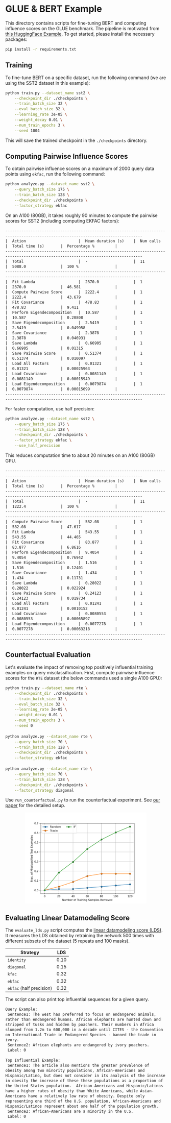 # GLUE & BERT Example

This directory contains scripts for fine-tuning BERT and computing influence scores on the GLUE benchmark. The pipeline is motivated from [this HuggingFace Example](https://github.com/huggingface/transformers/tree/main/examples/pytorch/text-classification).
To get started, please install the necessary packages:

```bash
pip install -r requirements.txt
```

## Training

To fine-tune BERT on a specific dataset, run the following command (we are using the SST2 dataset in this example):

```bash
python train.py --dataset_name sst2 \
    --checkpoint_dir ./checkpoints \
    --train_batch_size 32 \
    --eval_batch_size 32 \
    --learning_rate 3e-05 \
    --weight_decay 0.01 \
    --num_train_epochs 3 \
    --seed 1004
```

This will save the trained checkpoint in the `./checkpoints` directory.

## Computing Pairwise Influence Scores

To obtain pairwise influence scores on a maximum of 2000 query data points using `ekfac`, run the following command:

```bash
python analyze.py --dataset_name sst2 \
    --query_batch_size 175 \
    --train_batch_size 128 \
    --checkpoint_dir ./checkpoints \
    --factor_strategy ekfac
```

On an A100 (80GB), it takes roughly 90 minutes to compute the pairwise scores for SST2 (including computing EKFAC factors):

```
----------------------------------------------------------------------------------------------------------------------------------
|  Action                       |  Mean duration (s)    |  Num calls            |  Total time (s)       |  Percentage %         |
----------------------------------------------------------------------------------------------------------------------------------
|  Total                        |  -                    |  11                   |  5088.0               |  100 %                |
----------------------------------------------------------------------------------------------------------------------------------
|  Fit Lambda                   |  2370.0               |  1                    |  2370.0               |  46.581               |
|  Compute Pairwise Score       |  2222.4               |  1                    |  2222.4               |  43.679               |
|  Fit Covariance               |  478.83               |  1                    |  478.83               |  9.411                |
|  Perform Eigendecomposition   |  10.587               |  1                    |  10.587               |  0.20808              |
|  Save Eigendecomposition      |  2.5419               |  1                    |  2.5419               |  0.049958             |
|  Save Covariance              |  2.3878               |  1                    |  2.3878               |  0.046931             |
|  Save Lambda                  |  0.66905              |  1                    |  0.66905              |  0.01315              |
|  Save Pairwise Score          |  0.51374              |  1                    |  0.51374              |  0.010097             |
|  Load All Factors             |  0.01321              |  1                    |  0.01321              |  0.00025963           |
|  Load Covariance              |  0.0081149            |  1                    |  0.0081149            |  0.00015949           |
|  Load Eigendecomposition      |  0.0079874            |  1                    |  0.0079874            |  0.00015699           |
----------------------------------------------------------------------------------------------------------------------------------
```

For faster computation, use half precision:

```bash
python analyze.py --dataset_name sst2 \
    --query_batch_size 175 \
    --train_batch_size 128 \
    --checkpoint_dir ./checkpoints \
    --factor_strategy ekfac \
    --use_half_precision
```

This reduces computation time to about 20 minutes on an A100 (80GB) GPU.

```
----------------------------------------------------------------------------------------------------------------------------------
|  Action                       |  Mean duration (s)    |  Num calls            |  Total time (s)       |  Percentage %         |
----------------------------------------------------------------------------------------------------------------------------------
|  Total                        |  -                    |  11                   |  1222.4               |  100 %                |
----------------------------------------------------------------------------------------------------------------------------------
|  Compute Pairwise Score       |  582.08               |  1                    |  582.08               |  47.617               |
|  Fit Lambda                   |  543.55               |  1                    |  543.55               |  44.465               |
|  Fit Covariance               |  83.877               |  1                    |  83.877               |  6.8616               |
|  Perform Eigendecomposition   |  9.4054               |  1                    |  9.4054               |  0.76942              |
|  Save Eigendecomposition      |  1.516                |  1                    |  1.516                |  0.12401              |
|  Save Covariance              |  1.434                |  1                    |  1.434                |  0.11731              |
|  Save Lambda                  |  0.28022              |  1                    |  0.28022              |  0.022924             |
|  Save Pairwise Score          |  0.24123              |  1                    |  0.24123              |  0.019734             |
|  Load All Factors             |  0.01241              |  1                    |  0.01241              |  0.0010152            |
|  Load Covariance              |  0.0080553            |  1                    |  0.0080553            |  0.00065897           |
|  Load Eigendecomposition      |  0.0077278            |  1                    |  0.0077278            |  0.00063218           |
----------------------------------------------------------------------------------------------------------------------------------
```

## Counterfactual Evaluation

Let's evaluate the impact of removing top positively influential training examples on query misclassification. 
First, compute pairwise influence scores for the `RTE` dataset (the below commands used a single A100 GPU):

```bash
python train.py --dataset_name rte \
    --checkpoint_dir ./checkpoints \
    --train_batch_size 32 \
    --eval_batch_size 32 \
    --learning_rate 2e-05 \
    --weight_decay 0.01 \
    --num_train_epochs 3 \
    --seed 0

python analyze.py --dataset_name rte \
    --query_batch_size 70 \
    --train_batch_size 128 \
    --checkpoint_dir ./checkpoints \
    --factor_strategy ekfac
    
python analyze.py --dataset_name rte \
    --query_batch_size 70 \
    --train_batch_size 128 \
    --checkpoint_dir ./checkpoints \
    --factor_strategy diagonal
```

Use `run_counterfactual.py` to run the counterfactual experiment. See [our paper](https://arxiv.org/abs/2405.12186) for the detailed setup.

<p align="center">
<a href="#"><img width="380" img src="figure/counterfactual.png" alt="Counterfactual"/></a>
</p>

## Evaluating Linear Datamodeling Score

The `evaluate_lds.py` script computes the [linear datamodeling score (LDS)](https://arxiv.org/abs/2303.14186). It measures the LDS obtained by 
retraining the network 500 times with different subsets of the dataset (5 repeats and 100 masks). 

<div align="center">

| Strategy                 | LDS	 |
|--------------------------|:----:|
| `identity`               | 0.10 |
| `diagonal`               | 0.15 |
| `kfac`                   | 0.32 |
| `ekfac`                  | 0.32 |
| `ekfac` (half precision) | 0.32 |

</div>

The script can also print top influential sequences for a given query.

```
Query Example:
 Sentence1: The west has preferred to focus on endangered animals, rather than endangered humans. African elephants are hunted down and stripped of tusks and hidden by poachers. Their numbers in Africa slumped from 1.2m to 600,000 in a decade until CITES - the Convention on International Trade in Endangered Species - banned the trade in ivory.
 Sentence2: African elephants are endangered by ivory poachers.
 Label: 0
 
Top Influential Example:
 Sentence1: The article also mentions the greater prevalence of obesity among two minority populations, African-Americans and Hispanic/Latino, but does not consider in its analysis of the increase in obesity the increase of these these populations as a proportion of the United States population.  African-Americans and Hispanic/Latinos have a higher rates of obesity than White Americans, while Asian-Americans have a relatively low rate of obesity. Despite only representing one third of the U.S. population, African-Americans and Hispanic/Latinos represent about one half of the population growth.
 Sentence2: African-Americans are a minority in the U.S.
 Label: 0
```
